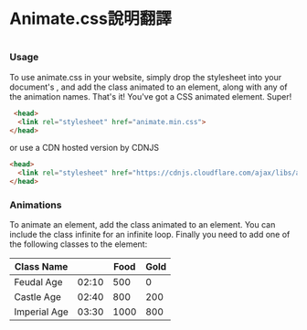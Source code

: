 
<h1>Animate.css說明翻譯<h1>
  
 <h3>Usage</h3>
<p>To use animate.css in your website, simply drop the stylesheet into your document's <head>, and add the class animated to an element, along with any of the animation names. That's it! You've got a CSS animated element. Super!</p>
  

```html
 <head>
  <link rel="stylesheet" href="animate.min.css">
</head> 
```

<p>
  or use a CDN hosted version by CDNJS </p>

```html
<head>
  <link rel="stylesheet" href="https://cdnjs.cloudflare.com/ajax/libs/animate.css/3.7.2/animate.min.css">
</head>
```

<h3>Animations</h3>
<p>To animate an element, add the class animated to an element. You can include the class infinite for an infinite loop. Finally you need to add one of the following classes to the element:</p>


Class Name    |       | Food | Gold 
------------  | ----  | ---  | ---  
Feudal Age    | 02:10 |  500 |    0 
Castle Age    | 02:40 |  800 |  200 
Imperial Age  | 03:30 | 1000 |  800 
